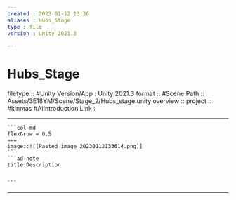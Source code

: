 ```yaml
---
created : 2023-01-12 13:36
aliases : Hubs_Stage
type : file
version : Unity 2021.3

---
```


# Hubs_Stage

filetype :: #Unity
Version/App : Unity 2021.3
format :: #Scene
Path :: Assets/3E18YM/Scene/Stage_2/Hubs_stage.unity
overview ::
project :: #kinmas #AiIntroduction 
Link :

---

`````col
```col-md
flexGrow = 0.5
===
image::![[Pasted image 20230112133614.png]]
```
```ad-note
title:Description


```

`````


---

